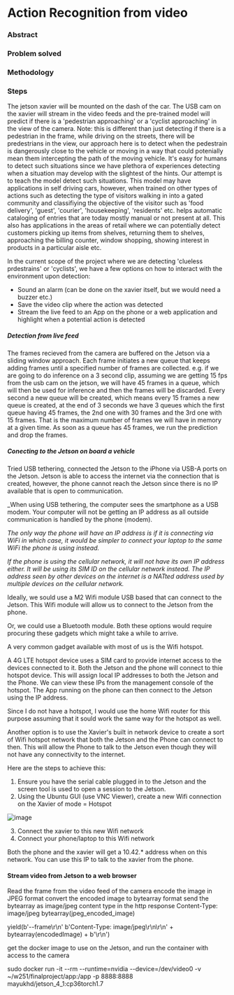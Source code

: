 # Action Recognition from video

### Abstract

### Problem solved

### Methodology

### Steps

The jetson xavier will be mounted on the dash of the car. The USB cam on the xavier will stream in the video feeds and the pre-trained model will predict if there is a 'pedestrian approaching' or a 'cyclist approaching' in the view of the camera. Note: this is different than just detecting if there is a pedestrian in the frame, while driving on the streets, there will be predestrians in the view, our approach here is to detect when the pedestrain is dangerously close to the vehicle or moving in a way that could potenially mean them intercepting the path of the moving vehicle. It's easy for humans to detect such situations since we have plethora of experiences detecting when a situation may develop with the slightest of the hints. Our attempt is to teach the model detect such situations. 
This model may have applications in self driving cars, however, when trained on other types of actions such as detecting the type of visitors walking in into a gated community and classifiying the objective of the visitor such as 'food delivery', 'guest', 'courier', 'housekeeping', 'residents' etc. helps automatic cataloging of entries that are today mostly manual or not present at all. This also has applications in the areas of retail where we can potentially detect customers picking up items from shelves, returning them to shelves, approaching the billing counter, window shopping, showing interest in products in a particular aisle etc.

In the current scope of the project where we are detecting 'clueless prdestrains' or 'cyclists', we have a few options on how to interact with the environment upon detection:

- Sound an alarm (can be done on the xavier itself, but we would need a buzzer etc.)
- Save the video clip where the action was detected
- Stream the live feed to an App on the phone or a web application and highlight when a potential action is detected


##### Detection from live feed

The frames recieved from the camera are buffered on the Jetson via a sliding window approach. Each frame initiates a new queue that keeps adding frames until a specified number of frames are collected. e.g. if we are going to do inference on a 3 second clip, assuming we are getting 15 fps from the usb cam on the jetson, we will have 45 frames in a queue, which will then be used for inference and then the frames will be discarded. Every second a new queue will be created, which means every 15 frames a new queue is created, at the end of 3 seconds we have 3 queues which the first queue having 45 frames, the 2nd one with 30 frames and the 3rd one with 15 frames. That is the maximum number of frames we will have in memory at a given time. As soon as a queue has 45 frames, we run the prediction and drop the frames.


##### Conecting to the Jetson on board a vehicle

Tried USB tethering, connected the Jetson to the iPhone via USB-A ports on the Jetson. Jetson is able to access the internet via the connection that is created, however, the phone cannot reach the Jetson since there is no IP available that is open to communication.

_When using USB tethering, the computer sees the smartphone as a USB modem. Your computer will not be getting an IP address as all outside communication is handled by the phone (modem).

_The only way the phone will have an IP address is if it is connecting via WiFi in which case, it would be simpler to connect your laptop to the same WiFi the phone is using instead._

_If the phone is using the cellular network, it will not have its own IP address either. It will be using its SIM ID on the cellular network instead. The IP address seen by other devices on the internet is a NATted address used by multiple devices on the cellular network._

Ideally, we sould use a M2 Wifi module USB based that can connect to the Jetson. This Wifi module will allow us to connect to the Jetson from the phone.

Or, we could use a Bluetooth module. Both these options would require procuring these gadgets which might take a while to arrive. 

A very common gadget available with most of us is the Wifi hotspot.

A 4G LTE hotspot device uses a SIM card to provide internet access to the devices connected to it. Both the Jetson and the phone will connect to thie hotspot device. This will assign local IP addresses to both the Jetson and the Phone. We can view these IPs from the management console of the hotspot. The App running on the phone can then connect to the Jetson using the IP address.

Since I do not have a hotspot, I would use the home Wifi router for this purpose assuming that it sould work the same way for the hotspot as well.

Another option is to use the Xavier's built in network device to create a sort of Wifi hotspot network that both the Jetson and the Phone can connect to then. This will allow the Phone to talk to the Jetson even though they will not have any connectivity to the internet.

Here are the steps to achieve this:

1. Ensure you have the serial cable plugged in to the Jetson and the screen tool is used to open a session to the Jetson.
2. Using the Ubuntu GUI (use VNC Viewer), create a new Wifi connection on the Xavier of mode = Hotspot

![image](https://user-images.githubusercontent.com/55649656/114140786-59426180-992e-11eb-9e47-511ad8ecc28d.png)

3. Connect the xavier to this new Wifi network
4. Connect your phone/laptop to this Wifi network

Both the phone and the xavier will get a 10.42.* address when on this network. You can use this IP to talk to the xavier from the phone.


#### Stream video from Jetson to a web browser
Read the frame from the video feed of the camera
encode the image in JPEG format
convert the encoded image to bytearray format
send the bytearray as image/jpeg content type in the http response
Content-Type: image/jpeg
bytearray(jpeg_encoded_image)

yield(b'--frame\r\n' b'Content-Type: image/jpeg\r\n\r\n' + bytearray(encodedImage) + b'\r\n')


get the docker image to use on the Jetson, and run the container with access to the camera

sudo docker run -it --rm --runtime=nvidia --device=/dev/video0 -v ~/w251/finalproject/app:/app  -p 8888:8888 mayukhd/jetson_4_1:cp36torch1.7


